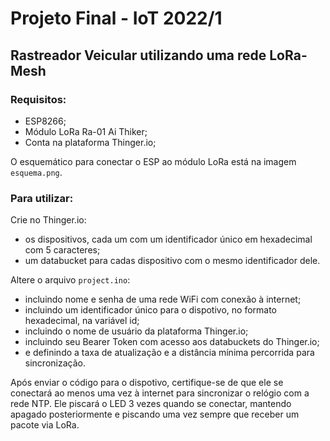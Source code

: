 # Projeto Final - IoT 2022/1

## Rastreador Veicular utilizando uma rede LoRa-Mesh

### Requisitos:
- ESP8266;
- Módulo LoRa Ra-01 Ai Thiker;
- Conta na plataforma Thinger.io;

O esquemático para conectar o ESP ao módulo LoRa está na imagem `esquema.png`.

### Para utilizar:

Crie no Thinger.io:
- os dispositivos, cada um com um identificador único em hexadecimal com 5 caracteres;
- um databucket para cadas dispositivo com o mesmo identificador dele.

Altere o arquivo `project.ino`:
- incluindo nome e senha de uma rede WiFi com conexão à internet;
- incluindo um identificador único para o dispotivo, no formato hexadecimal, na variável id;
- incluindo o nome de usuário da plataforma Thinger.io;
- incluindo seu Bearer Token com acesso aos databuckets do Thinger.io;
- e definindo a taxa de atualização e a distância mínima percorrida para sincronização.

Após enviar o código para o dispotivo, certifique-se de que ele se conectará ao menos uma vez à internet para sincronizar o relógio com a rede NTP. Ele piscará o LED 3 vezes quando se conectar, mantendo apagado posteriormente e piscando uma vez sempre que receber um pacote via LoRa.
